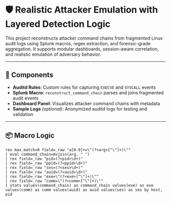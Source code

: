 # 🛡️ Realistic Attacker Emulation with Layered Detection Logic

This project reconstructs attacker command chains from fragmented Linux audit logs using Splunk macros, regex extraction, and forensic-grade aggregation. It supports modular dashboards, session-aware correlation, and realistic emulation of adversary behavior.

---

## 🔧 Components

- **Auditd Rules**: Custom rules for capturing `EXECVE` and `SYSCALL` events
- **Splunk Macro**: `reconstruct_command_chain` parses and joins fragmented audit events
- **Dashboard Panel**: Visualizes attacker command chains with metadata
- **Sample Logs** *(optional)*: Anonymized auditd logs for testing and validation

---

## 📦 Macro Logic

```spl
rex max_match=0 field=_raw "a[0-9]+=\"(?<arg>[^\"]+)\""
| eval command_chain=mvjoin(arg, " ")
| rex field=_raw "pid=(?<pid>\d+)"
| rex field=_raw "ppid=(?<ppid>\d+)"
| rex field=_raw "ses=(?<ses>\d+)"
| rex field=_raw "auid=(?<auid>\d+)"
| rex field=_raw "exe=\"(?<exe>[^\"]+)\""
| rex field=_raw "comm=\"(?<comm>[^\"]+)\""
| stats values(command_chain) as command_chain values(exe) as exe values(comm) as comm values(auid) as auid values(ses) as ses by host, pid
